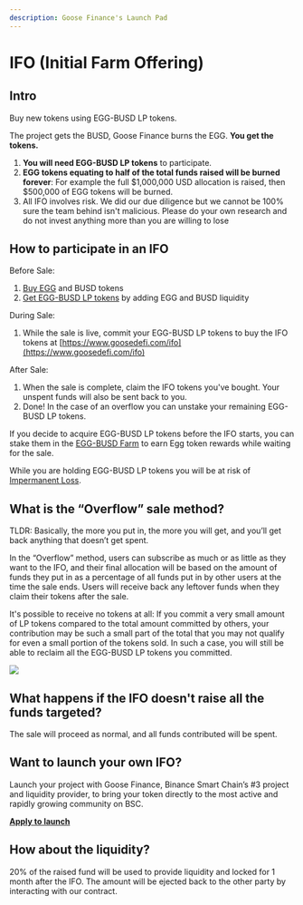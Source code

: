 ```yaml
---
description: Goose Finance's Launch Pad
---
```


# IFO \(Initial Farm Offering\)

## Intro <a id="intro"></a>

Buy new tokens using EGG-BUSD LP tokens.

The project gets the BUSD, Goose Finance burns the EGG. **You get the tokens.**

1. **You will need EGG-BUSD LP tokens** to participate.
2. **EGG tokens equating to half of the total funds raised will be burned forever**: For example the full $1,000,000 USD allocation is raised, then $500,000 of EGG tokens will be burned.
3. All IFO involves risk. We did our due diligence but we cannot be 100% sure the team behind isn't malicious. Please do your own research and do not invest anything more than you are willing to lose

## **How to participate in an IFO** <a id="how-to-participate-in-an-ifo"></a>

Before Sale:

1. ​[Buy EGG](https://exchange.goosedefi.com/#/swap) and BUSD tokens
2. ​[Get EGG-BUSD LP tokens](https://exchange.goosedefi.com/#/pool) by adding EGG and BUSD liquidity

During Sale:

1. While the sale is live, commit your EGG-BUSD LP tokens to buy the IFO tokens at [https://www.goosedefi.com/ifo](https://www.goosedefi.com/ifo)​

After Sale:

1. When the sale is complete, claim the IFO tokens you've bought. Your unspent funds will also be sent back to you.
2. Done! In the case of an overflow you can unstake your remaining EGG-BUSD LP tokens.

If you decide to acquire EGG-BUSD LP tokens before the IFO starts, you can stake them in the [EGG-BUSD Farm](https://www.goosedefi.com/farms) to earn Egg token rewards while waiting for the sale.

While you are holding EGG-BUSD LP tokens you will be at risk of [Impermanent Loss](https://academy.binance.com/en/articles/impermanent-loss-explained).

## **What is the “Overflow” sale method?** <a id="overflow"></a>

TLDR: Basically, the more you put in, the more you will get, and you’ll get back anything that doesn’t get spent.

In the “Overflow” method, users can subscribe as much or as little as they want to the IFO, and their final allocation will be based on the amount of funds they put in as a percentage of all funds put in by other users at the time the sale ends. Users will receive back any leftover funds when they claim their tokens after the sale.

It's possible to receive no tokens at all: If you commit a very small amount of LP tokens compared to the total amount committed by others, your contribution may be such a small part of the total that you may not qualify for even a small portion of the tokens sold. In such a case, you will still be able to reclaim all the EGG-BUSD LP tokens you committed.

![](https://gblobscdn.gitbook.com/assets%2F-MT5Nug3dG0o_JI3n0I1%2F-MWHbU4P83FzWaEInx6e%2F-MWHbXAJGpf82M8FtLqF%2Fimage.png?alt=media&token=61dc876a-0b84-4c4f-9f9d-6914b9c81759)

## What happens if the IFO doesn't raise all the funds targeted? <a id="what-happens-if-the-ifo-doesnt-raise-all-the-funds-targeted"></a>

The sale will proceed as normal, and all funds contributed will be spent.

## Want to launch your own IFO? <a id="want-to-launch-your-own-ifo"></a>

Launch your project with Goose Finance, Binance Smart Chain’s \#3 project and liquidity provider, to bring your token directly to the most active and rapidly growing community on BSC.

**​**[**Apply to launch**](https://docs.google.com/forms/d/e/1FAIpQLSe7ycrw8Dq4C5Vjc9WNlRtTxEhFDB1Ny6jlAByZ2Y6qBo7SKg/viewform?usp=sf_link)​

## How about the liquidity? <a id="how-about-the-liquidity"></a>

20% of the raised fund will be used to provide liquidity and locked for 1 month after the IFO. The amount will be ejected back to the other party by interacting with our contract.[  
](https://goosedefi.gitbook.io/goose-finance/layered-farming/audit)

